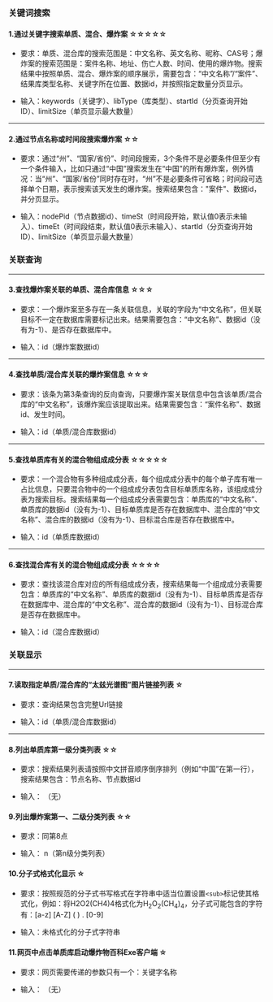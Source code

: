 ### 关键词搜索
#### 1.通过关键字搜索单质、混合、爆炸案 ☆☆☆☆☆

- 要求：单质、混合库的搜索范围是：中文名称、英文名称、昵称、CAS号；爆炸案的搜索范围是：案件名称、地址、伤亡人数、时间、使用的爆炸物。搜索结果中按照单质、混合、爆炸案的顺序展示，需要包含：“中文名称”/“案件”、结果库类型名称、关键字所在位置、数据id，并按照指定数量分页显示。

- 输入：keywords（关键字）、libType（库类型）、startId（分页查询开始ID）、limitSize（单页显示最大数量）

---
#### 2.通过节点名称或时间段搜索爆炸案 ☆☆

- 要求：通过“州”、“国家/省份”、时间段搜索，3个条件不是必要条件但至少有一个条件输入，比如只通过“中国”搜索发生在“中国”的所有爆炸案，例外情况：当“州”、“国家/省份”同时存在时，“州”不是必要条件可省略；时间段可选择单个日期，表示搜索该天发生的爆炸案。搜索结果包含："案件"、数据id，并分页显示。

- 输入：nodePid（节点数据id）、timeSt（时间段开始，默认值0表示未输入）、timeEt（时间段结束，默认值0表示未输入）、startId（分页查询开始ID）、limitSize（单页显示最大数量）

### 关联查询
---
#### 3.查找爆炸案关联的单质、混合库信息 ☆☆☆

- 要求：一个爆炸案至多存在一条关联信息，关联的字段为“中文名称”，但关联目标不一定在数据库需要标记出来。结果需要包含：“中文名称”、数据id（没有为-1）、是否存在数据库中。

- 输入：id（爆炸案数据id）

---
#### 4.查找单质/混合库关联的爆炸案信息 ☆☆☆

- 要求：该条为第3条查询的反向查询，只要爆炸案关联信息中包含该单质/混合库的“中文名称”，该爆炸案应该提取出来。结果需要包含：“案件名称”、数据id、发生时间。

- 输入：id（单质/混合库数据id）

---
#### 5.查找单质库有关的混合物组成成分表 ☆☆☆☆☆

- 要求：一个混合物有多种组成成分表，每个组成成分表中的每个单子库有唯一占比信息，只要混合物中的一个组成成分表包含目标单质库名称，该组成成分表为搜索目标。搜索结果每一个组成成分表需要包含：单质库的“中文名称”、单质库的数据id（没有为-1）、目标单质库是否存在数据库中、混合库的“中文名称”、混合库的数据id（没有为-1）、目标混合库是否存在数据库中。

- 输入：id（单质库数据id）

---
#### 6.查找混合库有关的混合物组成成分表 ☆☆☆☆

- 要求：查找该混合库对应的所有组成成分表，搜索结果每一个组成成分表需要包含：单质库的“中文名称”、单质库的数据id（没有为-1）、目标单质库是否存在数据库中、混合库的“中文名称”、混合库的数据id（没有为-1）、目标混合库是否存在数据库中。

- 输入：id（混合库数据id）

### 关联显示
---
#### 7.读取指定单质/混合库的“太兹光谱图”图片链接列表 ☆

- 要求：查询结果包含完整Url链接

- 输入：id（单质/混合库数据id）

---
#### 8.列出单质库第一级分类列表 ☆☆

- 要求：搜索结果列表请按照中文拼音顺序倒序排列（例如“中国”在第一行），搜索结果包含：节点名称、节点数据id

- 输入： （无）

#### 9.列出爆炸案第一、二级分类列表 ☆☆

- 要求：同第8点

- 输入： n（第n级分类列表）

#### 10.分子式格式化显示 ☆

- 要求：按照规范的分子式书写格式在字符串中适当位置设置```<sub>```标记使其格式化，例如：将H2O2(CH4)4格式化为H<sub>2</sub>O<sub>2</sub>(CH<sub>4</sub>)<sub>4</sub>，分子式可能包含的字符有：[a-z]  [A-Z]  (  )  .  [0-9]

- 输入：未格式化的分子式字符串

#### 11.网页中点击单质库启动爆炸物百科Exe客户端 ☆

- 要求：网页需要传递的参数只有一个：关键字名称

- 输入： （无）